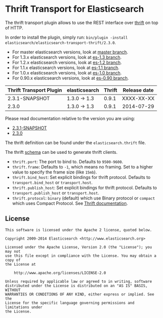 Thrift Transport for Elasticsearch
==================================

The thrift transport plugin allows to use the REST interface over [thrift](http://thrift.apache.org/) on top of HTTP.

In order to install the plugin, simply run: `bin/plugin -install elasticsearch/elasticsearch-transport-thrift/2.3.0`.

* For master elasticsearch versions, look at [master branch](https://github.com/elasticsearch/elasticsearch-transport-thrift/tree/master).
* For 1.3.x elasticsearch versions, look at [es-1.3 branch](https://github.com/elasticsearch/elasticsearch-transport-thrift/tree/es-1.3).
* For 1.2.x elasticsearch versions, look at [es-1.2 branch](https://github.com/elasticsearch/elasticsearch-transport-thrift/tree/es-1.2).
* For 1.1.x elasticsearch versions, look at [es-1.1 branch](https://github.com/elasticsearch/elasticsearch-transport-thrift/tree/es-1.1).
* For 1.0.x elasticsearch versions, look at [es-1.0 branch](https://github.com/elasticsearch/elasticsearch-transport-thrift/tree/es-1.0).
* For 0.90.x elasticsearch versions, look at [es-0.90 branch](https://github.com/elasticsearch/elasticsearch-transport-thrift/tree/es-0.90).

|   Thrift Transport Plugin   | elasticsearch         | Thrift | Release date |
|-----------------------------|-----------------------|--------|:------------:|
| 2.3.1-SNAPSHOT              | 1.3.0 -> 1.3          | 0.9.1  |  XXXX-XX-XX  |
| 2.3.0                       | 1.3.0 -> 1.3          | 0.9.1  |  2014-07-29  |

Please read documentation relative to the version you are using:

* [2.3.1-SNAPSHOT](https://github.com/elasticsearch/elasticsearch-transport-thrift/blob/es-1.3/README.md)
* [2.3.0](https://github.com/elasticsearch/elasticsearch-transport-thrift/blob/v2.3.0/README.md)

The thrift definition can be found under the `elasticsearch.thrift` file.

The thrift [schema](https://github.com/elasticsearch/elasticsearch-transport-thrift/blob/master/elasticsearch.thrift) can be used to generate thrift clients.

* `thrift.port`: The port to bind to. Defaults to `9500-9600`.
* `thrift.frame`: Defaults to `-1`, which means no framing. Set to a higher value to specify the frame size (like `15mb`).
* `thrift.bind_host`: Set explicit bindings for thrift protocol. Defaults to `transport.bind_host` or `transport.host`.
* `thrift.publish_host`: Set explicit bindings for thrift protocol. Defaults to `transport.publish_host` or `transport.host`.
* `thrift.protocol`: `binary` (default) which use Binary protocol or `compact` which uses Compact Protocol. See [Thrift documentation](https://thrift.apache.org/docs/concepts).

License
-------

    This software is licensed under the Apache 2 license, quoted below.

    Copyright 2009-2014 Elasticsearch <http://www.elasticsearch.org>

    Licensed under the Apache License, Version 2.0 (the "License"); you may not
    use this file except in compliance with the License. You may obtain a copy of
    the License at

        http://www.apache.org/licenses/LICENSE-2.0

    Unless required by applicable law or agreed to in writing, software
    distributed under the License is distributed on an "AS IS" BASIS, WITHOUT
    WARRANTIES OR CONDITIONS OF ANY KIND, either express or implied. See the
    License for the specific language governing permissions and limitations under
    the License.

